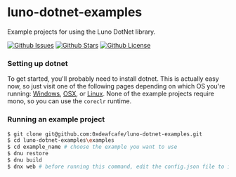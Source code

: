 # luno-dotnet-examples
Example projects for using the Luno DotNet library.

[![Github Issues](https://img.shields.io/github/issues/0xdeafcafe/luno-dotnet-examples.svg?style=flat-square)](https://github.com/0xdeafcafe/luno-dotnet-examples/issues) 
[![Github Stars](https://img.shields.io/github/stars/0xdeafcafe/luno-dotnet-examples.svg?style=flat-square)](https://github.com/0xdeafcafe/luno-dotnet-examples/stargazers) 
[![Github License](https://img.shields.io/github/license/0xdeafcafe/luno-dotnet-examples.svg?style=flat-square)](https://github.com/0xdeafcafe/luno-dotnet-examples/blob/master/LICENSE)

### Setting up dotnet
To get started, you'll probably need to install dotnet. This is actually easy now, so just visit one of the following pages depending on which OS you're running: [Windows](https://docs.asp.net/en/latest/getting-started/installing-on-windows.html), [OSX](https://docs.asp.net/en/latest/getting-started/installing-on-mac.html), or [Linux](https://docs.asp.net/en/latest/getting-started/installing-on-linux.html). None of the example projects require mono, so you can use the `coreclr` runtime.

### Running an example project
```bash
$ git clone git@github.com:0xdeafcafe/luno-dotnet-examples.git
$ cd luno-dotnet-examples\examples
$ cd example_name # choose the example you want to use
$ dnu restore
$ dnu build
$ dnx web # before running this command, edit the config.json file to include your luno api keys
```
